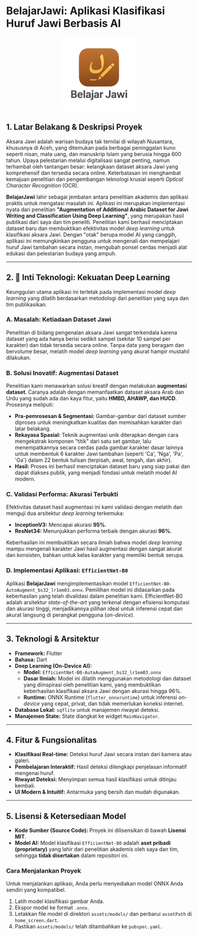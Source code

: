 # BelajarJawi: Aplikasi Klasifikasi Huruf Jawi Berbasis AI

<p align="center">
  <img src="Logo_Belajar_Jawi.png" width="200">
</p>

## 1. Latar Belakang & Deskripsi Proyek

Aksara Jawi adalah warisan budaya tak ternilai di wilayah Nusantara, khususnya di Aceh, yang ditemukan pada berbagai peninggalan kuno seperti nisan, mata uang, dan manuskrip Islam yang berusia hingga 600 tahun. Upaya pelestarian melalui digitalisasi sangat penting, namun terhambat oleh tantangan besar: kelangkaan dataset aksara Jawi yang komprehensif dan tersedia secara online. Keterbatasan ini menghambat kemajuan penelitian dan pengembangan teknologi krusial seperti *Optical Character Recognition* (OCR).

**BelajarJawi** lahir sebagai jembatan antara penelitian akademis dan aplikasi praktis untuk mengatasi masalah ini. Aplikasi ini merupakan implementasi nyata dari penelitian **"Augmentation of Additional Arabic Dataset for Jawi Writing and Classification Using Deep Learning"**, yang merupakan hasil publikasi dari saya dan tim peneliti. Penelitian kami berhasil menciptakan dataset baru dan membuktikan efektivitas model *deep learning* untuk klasifikasi aksara Jawi. Dengan "otak" berupa model AI yang canggih, aplikasi ini memungkinkan pengguna untuk mengenali dan mempelajari huruf Jawi tambahan secara instan, mengubah ponsel cerdas menjadi alat edukasi dan pelestarian budaya yang ampuh.

---

## 2. 🧠 Inti Teknologi: Kekuatan Deep Learning

Keunggulan utama aplikasi ini terletak pada implementasi model *deep learning* yang dilatih berdasarkan metodologi dari penelitian yang saya dan tim publikasikan.

### A. Masalah: Ketiadaan Dataset Jawi
Penelitian di bidang pengenalan aksara Jawi sangat terkendala karena dataset yang ada hanya berisi sedikit sampel (sekitar 10 sampel per karakter) dan tidak tersedia secara online. Tanpa data yang beragam dan bervolume besar, melatih model *deep learning* yang akurat hampir mustahil dilakukan.

### B. Solusi Inovatif: Augmentasi Dataset
Penelitian kami menawarkan solusi kreatif dengan melakukan **augmentasi dataset**. Caranya adalah dengan memanfaatkan dataset aksara Arab dan Urdu yang sudah ada dan kaya fitur, yaitu **HMBD, AHAWP, dan HUCD**. Prosesnya meliputi:
* **Pra-pemrosesan & Segmentasi:** Gambar-gambar dari dataset sumber diproses untuk meningkatkan kualitas dan memisahkan karakter dari latar belakang.
* **Rekayasa Spasial:** Teknik augmentasi unik diterapkan dengan cara mengekstrak komponen "titik" dari satu set gambar, lalu menempatkannya secara cerdas pada gambar karakter dasar lainnya untuk membentuk 6 karakter Jawi tambahan (seperti 'Ca', 'Nga', 'Pa', 'Ga') dalam 22 bentuk tulisan (terpisah, awal, tengah, dan akhir).
* **Hasil:** Proses ini berhasil menciptakan dataset baru yang siap pakai dan dapat diakses publik, yang menjadi fondasi untuk melatih model AI modern.

### C. Validasi Performa: Akurasi Terbukti
Efektivitas dataset hasil augmentasi ini kami validasi dengan melatih dan menguji dua arsitektur *deep learning* terkemuka:
* **InceptionV3:** Mencapai akurasi **95%**.
* **ResNet34:** Menunjukkan performa terbaik dengan akurasi **96%**.

Keberhasilan ini membuktikan secara ilmiah bahwa model *deep learning* mampu mengenali karakter Jawi hasil augmentasi dengan sangat akurat dan konsisten, bahkan untuk kelas karakter yang memiliki bentuk serupa.

### D. Implementasi Aplikasi: `EfficientNet-B0`
Aplikasi **BelajarJawi** mengimplementasikan model `EfficientNet-B0-AutoAugment_bs32_lr1em03.onnx`. Pemilihan model ini didasarkan pada keberhasilan yang telah divalidasi dalam penelitian kami. EfficientNet-B0 adalah arsitektur *state-of-the-art* yang terkenal dengan efisiensi komputasi dan akurasi tinggi, menjadikannya pilihan ideal untuk inferensi cepat dan akurat langsung di perangkat pengguna (*on-device*).

---

## 3. Teknologi & Arsitektur

* **Framework:** Flutter
* **Bahasa:** Dart
* **Deep Learning (On-Device AI):**
    * **Model:** `EfficientNet-B0-AutoAugment_bs32_lr1em03.onnx`
    * **Dasar Ilmiah:** Model ini dilatih menggunakan metodologi dan dataset yang diinspirasi oleh penelitian kami, yang membuktikan keberhasilan klasifikasi aksara Jawi dengan akurasi hingga 96%.
    * **Runtime:** ONNX Runtime (`flutter_onnxruntime`) untuk inferensi *on-device* yang cepat, privat, dan tidak memerlukan koneksi internet.
* **Database Lokal:** `sqflite` untuk manajemen riwayat deteksi.
* **Manajemen State:** State diangkat ke widget `MainNavigator`.

---

## 4. Fitur & Fungsionalitas

* **Klasifikasi Real-time:** Deteksi huruf Jawi secara instan dari kamera atau galeri.
* **Pembelajaran Interaktif:** Hasil deteksi dilengkapi penjelasan informatif mengenai huruf.
* **Riwayat Deteksi:** Menyimpan semua hasil klasifikasi untuk ditinjau kembali.
* **UI Modern & Intuitif:** Antarmuka yang bersih dan mudah digunakan.

---

## 5. Lisensi & Ketersediaan Model

* **Kode Sumber (Source Code):** Proyek ini dilisensikan di bawah **Lisensi MIT**.
* **Model AI:** Model klasifikasi `EfficientNet-B0` adalah **aset pribadi (proprietary)** yang lahir dari penelitian akademis oleh saya dan tim, sehingga **tidak disertakan** dalam repositori ini.

### Cara Menjalankan Proyek
Untuk menjalankan aplikasi, Anda perlu menyediakan model ONNX Anda sendiri yang kompatibel.
1.  Latih model klasifikasi gambar Anda.
2.  Ekspor model ke format `.onnx`.
3.  Letakkan file model di direktori `assets/models/` dan perbarui `assetPath` di `home_screen.dart`.
4.  Pastikan `assets/models/` telah ditambahkan ke `pubspec.yaml`.
